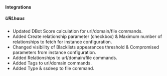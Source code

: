 
#### Integrations
##### URLhaus
- Updated DBot Score calculation for url/domain/file commands.
- Added Create relationship parameter (checkbox) & Maximum number of relationships to fetch for instance configuration.
- Changed visibility of Blacklists appearances threshold & Compromised parameters from instance configuration.
- Added Relationships to url/domain/file commands.
- Added Tags to url/domain commands.
- Added Type & ssdeep to file command.
